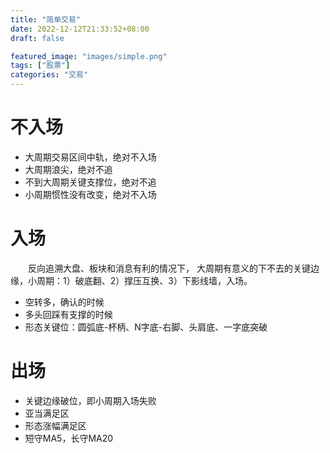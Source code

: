 ```yaml
---
title: "简单交易"
date: 2022-12-12T21:33:52+08:00
draft: false

featured_image: "images/simple.png"
tags: ["股票"]
categories: "交易"
---
```


# 不入场
- 大周期交易区间中轨，绝对不入场
- 大周期浪尖，绝对不追
- 不到大周期关键支撑位，绝对不追
- 小周期惯性没有改变，绝对不入场

# 入场
&emsp;&emsp;反向追溯大盘、板块和消息有利的情况下，
大周期有意义的下不去的关键边缘，小周期：1）破底翻、2）撑压互换、3）下影线墙，入场。

- 空转多，确认的时候
- 多头回踩有支撑的时候
- 形态关键位：圆弧底-杯柄、N字底-右脚、头肩底、一字底突破


# 出场
- 关键边缘破位，即小周期入场失败
- 亚当满足区
- 形态涨幅满足区
- 短守MA5，长守MA20